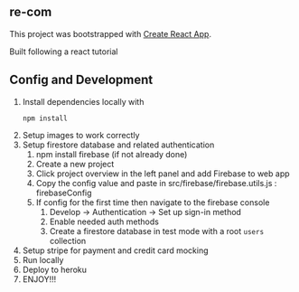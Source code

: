 ## re-com

This project was bootstrapped with [Create React App](https://github.com/facebook/create-react-app).

Built following a react tutorial

## Config and Development

1. Install dependencies locally with
   ```
   npm install
   ```
2. Setup images to work correctly
3. Setup firestore database and related authentication
   1. npm install firebase (if not already done)
   2. Create a new project
   3. Click project overview in the left panel and add Firebase to web app
   4. Copy the config value and paste in src/firebase/firebase.utils.js : firebaseConfig
   5. If config for the first time then navigate to the firebase console
      1. Develop -> Authentication -> Set up sign-in method
      2. Enable needed auth methods
      3. Create a firestore database in test mode with a root `users` collection
4. Setup stripe for payment and credit card mocking
5. Run locally
6. Deploy to heroku
7. ENJOY!!!
